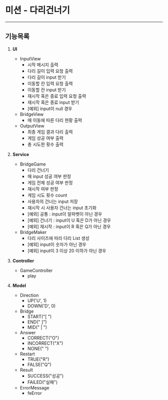미션 - 다리건너기
===
---
기능목록
---
1. **UI**

    + InputView
        - 시작 메시지 출력
        - 다리 길이 입력 요청 출력
        - 다리 길이 input 받기
        - 이동할 칸 입력 요청 출력
        - 이동할 칸 input 받기
        - 재시작 혹은 종료 입력 요청 출력
        - 재시작 혹은 종료 input 받기
        - [예외] input이 null 경우
    + BridgeView
        - 매 이동에 따른 다리 현황 출력
    + OutputView
        - 최종 게임 결과 다리 출력
        - 게임 성공 여부 출력
        - 총 시도한 횟수 출력


2. **Service**
    + BridgeGame
        - 다리 건너기
        - 매 input 성공 여부 판정
        - 게임 전체 성공 여부 판정
        - 재시작 여부 판정
        - 게임 시도 횟수 count
        - 사용자의 건너는 input 저장
        - 재시작 시 사용자 건너는 input 초기화
        - [예외] 공통 : input이 알파벳이 아닌 경우
        - [예외] 건너기 : input이 U 혹은 D가 아닌 경우
        - [예외] 재시작 : input이 R 혹은 Q가 아닌 경우
    + BridgeMaker
        - 다리 사이즈에 따라 다리 List 생성
        - [예외] input이 숫자가 아닌 경우
        - [예외] input이 3 이상 20 이하가 아닌 경우

3. **Controller**
    + GameController
        - play
    
4. **Model**
    + Direction
        - UP('U', 1)
        - DOWN('D', 0)
    + Bridge
        - START("[ ")
        - END(" ]")
        - MID(" | ")
    + Answer
        - CORRECT("O")
        - INCORRECT("X")
        - NONE(" ")
    + Restart
        - TRUE("R")
        - FALSE("Q")
    + Result
        - SUCCESS("성공")
        - FAILED("실패")
    + ErrorMessage
        - feError